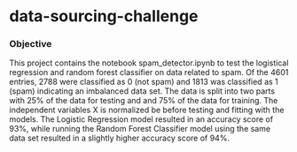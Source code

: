 # data-sourcing-challenge

### Objective

This project contains the notebook spam_detector.ipynb to test the logistical regression and random forest classifier on data related to spam.  Of the 4601 entries, 2788 were classified as 0 (not spam) and 1813 was classified as 1 (spam) indicating an imbalanced data set. The data is split into two parts with 25% of the data for testing and and 75% of the data for training. The independent variables X is normalized be before testing and fitting with the models. The Logistic Regression model resulted in an accuracy score of 93%, while running the Random Forest Classifier model using the same data set resulted in a slightly higher accuracy score of 94%. 
